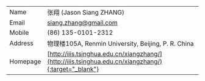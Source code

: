 | | |
| --- | --- |
| <i class='fa fa-male'></i> Name | 张翔 (Jason Siang ZHANG) |
| <i class='fa fa-envelope'></i> Email | [siang.zhang@gmail.com](mailto:siang.zhang@gmail.com) |
| <i class='fa fa-mobile'></i> Mobile | (86) 135-0101-2312 |
| <i class='fa fa-map-marker'></i> Address | 物理楼105A, Renmin University, Beijing, P. R. China |
| <i class='fa fa-home'></i> Homepage | [http://iiis.tsinghua.edu.cn/xiangzhang/](http://iiis.tsinghua.edu.cn/xiangzhang/){:target="_blank"} |

